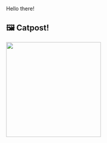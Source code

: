 Hello there!



## 🖼️ Catpost!

<sub>
    <img src="https://cdn2.thecatapi.com/images/377ss98BB.jpg" height="256">
</sub>

